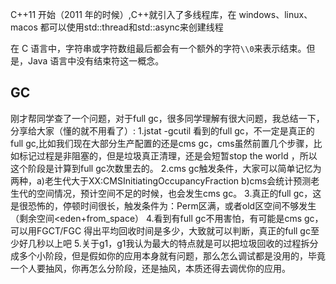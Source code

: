 C++11 开始（2011 年的时候）,C++就引入了多线程库，在 windows、linux、macos 都可以使用std::thread和std::async来创建线程

在 C 语言中，字符串或字符数组最后都会有一个额外的字符`\\0`来表示结束。但是，Java 语言中没有结束符这一概念。

## GC

刚才帮同学查了一个问题，对于full gc，很多同学理解有很大问题，我总结一下，分享给大家（懂的就不用看了）: 1.jstat -gcutil 看到的full gc，不一定是真正的full gc,比如我们现在大部分生产配置的还是cms gc，cms虽然前置几个步骤，比如标记过程是非阻塞的，但是垃圾真正清理，还是会短暂stop the world ，所以这个阶段是计算到full gc次数里去的。 2.cms gc触发条件，大家可以简单记忆为两种，a)老生代大于XX:CMSInitiatingOccupancyFraction b)cms会统计预测老生代的空间情况，预计空间不足的时候，也会发生cms gc。 3.真正的full gc，这是很恐怖的，停顿时间很长，触发条件为：Perm区满，或者old区空间不够发生（剩余空间<eden+from_space） 4.看到有full gc不用害怕，有可能是cms gc，可以用FGCT/FGC 得出平均回收时间是多少，大致就可以判断，真正的full gc至少好几秒以上吧 5.关于g1，g1我认为最大的特点就是可以把垃圾回收的过程拆分成多个小阶段，但是假如你的应用本身就有问题，那么怎么调试都是没用的，毕竟一个人要抽风，你再怎么分阶段，还是抽风，本质还得去调优你的应用。